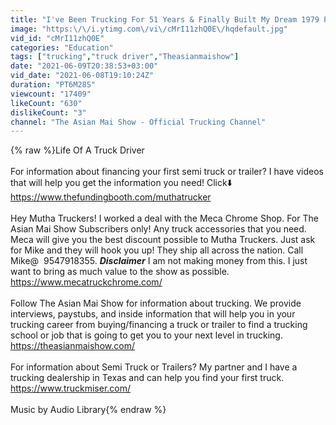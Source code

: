 ```yaml
---
title: "I've Been Trucking For 51 Years & Finally Built My Dream 1979 Peterbilt Cabover | Life Of A Trucker"
image: "https:\/\/i.ytimg.com\/vi\/cMrI11zhQ0E\/hqdefault.jpg"
vid_id: "cMrI11zhQ0E"
categories: "Education"
tags: ["trucking","truck driver","Theasianmaishow"]
date: "2021-06-09T20:38:53+03:00"
vid_date: "2021-06-08T19:10:24Z"
duration: "PT6M28S"
viewcount: "17409"
likeCount: "630"
dislikeCount: "3"
channel: "The Asian Mai Show - Official Trucking Channel"
---
```

{% raw %}Life Of A Truck Driver<br /><br />For information about financing your first semi truck or trailer? I have videos that will help you get the information you need! Click⬇️<br /><a rel="nofollow" target="blank" href="https://www.thefundingbooth.com/muthatrucker">https://www.thefundingbooth.com/muthatrucker</a><br /><br />Hey Mutha Truckers! I worked a deal with the Meca Chrome Shop. For The Asian Mai Show Subscribers only! Any truck accessories that you need. Meca will give you the best discount possible to Mutha Truckers. Just ask for Mike and they will hook you up! They ship all across the nation. Call Mike@  9547918355. ***Disclaimer*** I am not making money from this. I just want to bring as much value to the show as possible. <a rel="nofollow" target="blank" href="https://www.mecatruckchrome.com/">https://www.mecatruckchrome.com/</a> <br /><br />Follow The Asian Mai Show for information about trucking. We provide interviews, paystubs, and inside information that will help you in your trucking career from buying/financing a truck or trailer to find a trucking school or job that is going to get you to your next level in trucking. <a rel="nofollow" target="blank" href="https://theasianmaishow.com/">https://theasianmaishow.com/</a> <br /><br />For information about Semi Truck or Trailers? My partner and I have a trucking dealership in Texas and can help you find your first truck. <a rel="nofollow" target="blank" href="https://www.truckmiser.com/">https://www.truckmiser.com/</a> <br /><br />Music by Audio Library{% endraw %}
